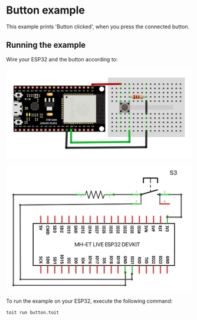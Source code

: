 # Button example

This example prints 'Button clicked', when you press the connected button.

## Running the example

Wire your ESP32 and the button according to:

![Alt text](./button_breadboard.png "Button example - breadboard overview")

![Alt text](./button_schematic.png "Button example - schematic circuit")

To run the example on your ESP32, execute the following command:

```bash
toit run button.toit
```
